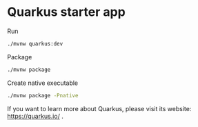 # Quarkus starter app

Run

```sh
./mvnw quarkus:dev
```

Package

```sh
./mvnw package
```

Create native executable

```sh
./mvnw package -Pnative
```

If you want to learn more about Quarkus, please visit its website: https://quarkus.io/ .
